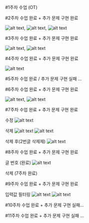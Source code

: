 #1주차 수업 (OT)

#2주차 수업 완료 + 추가 문제 구현 완료

![alt text](image.png), ![alt text](image-1.png), ![alt text](image-2.png)

#3주차 수업 완료 + 추가 문제 구현 완료

![alt text](image-3.png), ![alt text](image-4.png)

#4주차 수업 완료 + 추가 문제 구현 완료

![alt text](image-5.png)

#5주차 수업 완료 / 추가 문제 구현 실패 ...

#6주차 수업 완료 + 추가 문제 구현 완료

![alt text](image-6.png), ![alt text](image-7.png)

#7주차 수업 완료 + 추가 문제 구현 완료

수정
![alt text](image-8.png)

삭제
![alt text](image-9.png)
![alt text](image-10.png)

삭제 후(2번글 삭제제)
![alt text](image-11.png)

#8주차 수업 완료 + 추가 문제 구현 완료

글 번호 (완료)
![alt text](image-12.png)

삭제 (7주차 완료)

#9주차 수업 완료 + 추가 문제 구현 완료

입력값 필터링
![alt text](image-13.png)
![alt text](image-14.png)

#10주차 수업 완료 + 추가 문제 구현 실패...

#11주차 수업 완료 + 추가 문제 구현 실패 ...
